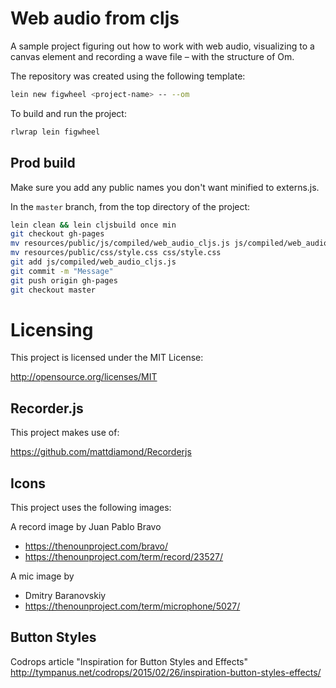 # Web audio from cljs

A sample project figuring out how to work with web audio, visualizing to a canvas element
and recording a wave file – with the structure of Om.

The repository was created using the following template:

```bash
lein new figwheel <project-name> -- --om
```

To build and run the project:
```bash
rlwrap lein figwheel
```

## Prod build

Make sure you add any public names you don't want minified to externs.js.

In the `master` branch, from the top directory of the project:
```bash
lein clean && lein cljsbuild once min
git checkout gh-pages
mv resources/public/js/compiled/web_audio_cljs.js js/compiled/web_audio_cljs.js
mv resources/public/css/style.css css/style.css
git add js/compiled/web_audio_cljs.js
git commit -m "Message"
git push origin gh-pages
git checkout master
```

# Licensing
This project is licensed under the MIT License:

http://opensource.org/licenses/MIT

## Recorder.js

This project makes use of:

https://github.com/mattdiamond/Recorderjs

## Icons

This project uses the following images:

A record image by Juan Pablo Bravo
- https://thenounproject.com/bravo/
- https://thenounproject.com/term/record/23527/

A mic image by
- Dmitry Baranovskiy
- https://thenounproject.com/term/microphone/5027/

## Button Styles
Codrops article "Inspiration for Button Styles and Effects"
http://tympanus.net/codrops/2015/02/26/inspiration-button-styles-effects/

